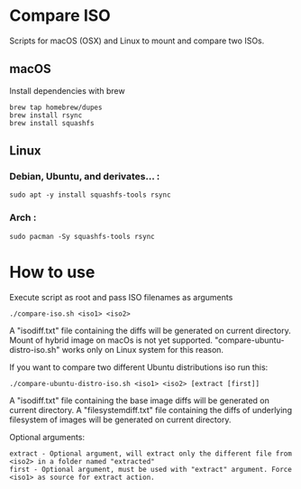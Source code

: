 # Compare ISO

Scripts for macOS (OSX) and Linux to mount and compare two ISOs.

## macOS

Install dependencies with brew

	brew tap homebrew/dupes
	brew install rsync
    brew install squashfs

## Linux

### Debian, Ubuntu, and derivates... :

    sudo apt -y install squashfs-tools rsync

### Arch :

	sudo pacman -Sy squashfs-tools rsync

# How to use

Execute script as root and pass ISO filenames as arguments

    ./compare-iso.sh <iso1> <iso2>

A "isodiff.txt" file containing the diffs will be generated on current directory.
Mount of hybrid image on macOs is not yet supported.
"compare-ubuntu-distro-iso.sh" works only on Linux system for this reason.

If you want to compare two different Ubuntu distributions iso run this:

    ./compare-ubuntu-distro-iso.sh <iso1> <iso2> [extract [first]]

A "isodiff.txt" file containing the base image diffs will be generated on current directory.
A "filesystemdiff.txt" file containing the diffs of underlying filesystem of images will be generated on current directory.

Optional arguments:

	extract - Optional argument, will extract only the different file from <iso2> in a folder named "extracted"
	first - Optional argument, must be used with "extract" argument. Force <iso1> as source for extract action.
